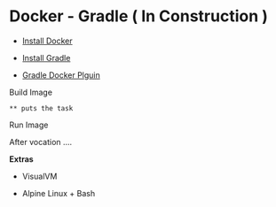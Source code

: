 Docker - Gradle ( In Construction )
======================

 - [Install Docker](https://docs.docker.com/engine/installation/)

 - [Install Gradle](https://docs.gradle.org/current/userguide/installation.html)

 - [Gradle Docker Plguin](https://github.com/Transmode/gradle-docker)


Build Image

	** puts the task


Run Image

After vocation ....

**Extras**

- VisualVM

- Alpine Linux + Bash


